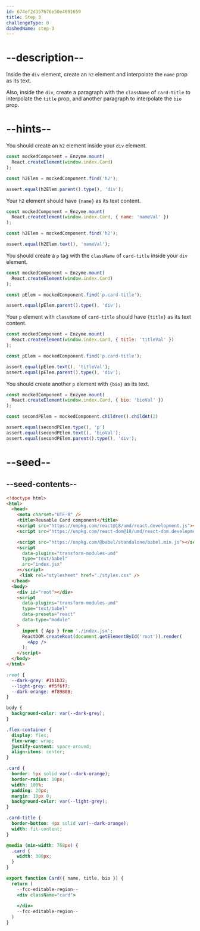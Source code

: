 ```yaml
---
id: 674ef2d357676e50e4691659
title: Step 3
challengeType: 0
dashedName: step-3
---
```


# --description--

Inside the `div` element, create an `h2` element and interpolate the `name` prop as its text.

Also, inside the `div`, create a paragraph with the `className` of `card-title` to interpolate the `title` prop, and another paragraph to interpolate the `bio` prop.

# --hints--

You should create an `h2` element inside your `div` element.

```js
const mockedComponent = Enzyme.mount(
  React.createElement(window.index.Card)
);

const h2Elem = mockedComponent.find('h2');

assert.equal(h2Elem.parent().type(), 'div');
```

Your `h2` element should have `{name}` as its text content.

```js
const mockedComponent = Enzyme.mount(
  React.createElement(window.index.Card, { name: 'nameVal' })
);

const h2Elem = mockedComponent.find('h2');

assert.equal(h2Elem.text(), 'nameVal'); 
```

You should create a `p` tag with the `className` of `card-title` inside your `div` element.

```js
const mockedComponent = Enzyme.mount(
  React.createElement(window.index.Card)
);

const pElem = mockedComponent.find('p.card-title');

assert.equal(pElem.parent().type(), 'div');
```

Your `p` element with `className` of `card-title` should have `{title}` as its text content.

```js
const mockedComponent = Enzyme.mount(
  React.createElement(window.index.Card, { title: 'titleVal' })
);

const pElem = mockedComponent.find('p.card-title');

assert.equal(pElem.text(), 'titleVal');
assert.equal(pElem.parent().type(), 'div');
```

You should create another `p` element with `{bio}` as its text.

```js
const mockedComponent = Enzyme.mount(
  React.createElement(window.index.Card, { bio: 'bioVal' })
);

const secondPElem = mockedComponent.children().childAt(2)

assert.equal(secondPElem.type(), 'p')
assert.equal(secondPElem.text(), 'bioVal');
assert.equal(secondPElem.parent().type(), 'div');
```

# --seed--

## --seed-contents--

```html
<!doctype html>
<html>
  <head>
    <meta charset="UTF-8" />
    <title>Reusable Card component</title>
    <script src="https://unpkg.com/react@18/umd/react.development.js"></script>
    <script src="https://unpkg.com/react-dom@18/umd/react-dom.development.js"></script>

    <script src="https://unpkg.com/@babel/standalone/babel.min.js"></script>
    <script
      data-plugins="transform-modules-umd"
      type="text/babel"
      src="index.jsx"
    ></script>
     <link rel="stylesheet" href="./styles.css" />
  </head>
  <body>
    <div id="root"></div>
    <script
      data-plugins="transform-modules-umd"
      type="text/babel"
      data-presets="react"
      data-type="module"
    >
      import { App } from './index.jsx';
      ReactDOM.createRoot(document.getElementById('root')).render(
        <App />
      );
    </script>
  </body>
</html>
```

```css
:root {
  --dark-grey: #1b1b32;
  --light-grey: #f5f6f7;
  --dark-orange: #f89808;
}

body {
  background-color: var(--dark-grey);
}

.flex-container {
  display: flex;
  flex-wrap: wrap;
  justify-content: space-around;
  align-items: center;
}

.card {
  border: 5px solid var(--dark-orange);
  border-radius: 10px;
  width: 100%;
  padding: 20px;
  margin: 10px 0;
  background-color: var(--light-grey);
}

.card-title {
  border-bottom: 4px solid var(--dark-orange);
  width: fit-content;
}

@media (min-width: 768px) {
  .card {
    width: 300px;
  }
}
```

```jsx
export function Card({ name, title, bio }) {
  return (
    --fcc-editable-region--
    <div className="card">
      
    </div>
    --fcc-editable-region--
  )
}
```
